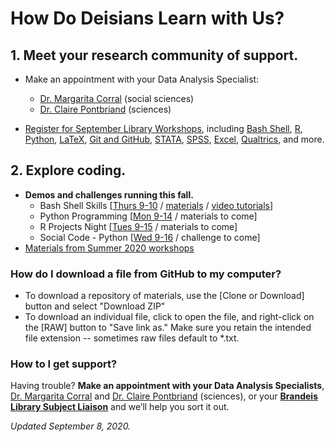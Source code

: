 # How Do Deisians Learn with Us?

## 1. Meet your research community of support.
- Make an appointment with your Data Analysis Specialist:
  - [Dr. Margarita Corral](http://calendar.library.brandeis.edu/appointment/8518) (social sciences)
  - [Dr. Claire Pontbriand](https://calendar.library.brandeis.edu/appointments/scidata) (sciences)

- [Register for September Library Workshops](https://calendar.library.brandeis.edu/calendar/workshops/), including [Bash Shell](https://calendar.library.brandeis.edu/event/6940568), [R](https://calendar.library.brandeis.edu/event/7099675), [Python](https://calendar.library.brandeis.edu/event/6940509), [LaTeX](https://calendar.library.brandeis.edu/event/6961762), [Git and GitHub](https://calendar.library.brandeis.edu/event/6961681), [STATA](https://calendar.library.brandeis.edu/event/6897169), [SPSS](https://calendar.library.brandeis.edu/event/6954821), [Excel](https://calendar.library.brandeis.edu/event/6955237), [Qualtrics](https://calendar.library.brandeis.edu/event/6897275), and more.

## 2. Explore coding.
- **Demos and challenges running this fall.**
  - Bash Shell Skills [[Thurs 9-10](https://calendar.library.brandeis.edu/event/6940568) / [materials](https://github.com/DeisData/bash-shell-skills/) / [video tutorials](https://www.youtube.com/playlist?list=PL1FKvuJFWIghz5GgBIji7YDuTovUE32o7)]
  - Python Programming [[Mon 9-14](https://calendar.library.brandeis.edu/event/6940509) / materials to come]
  - R Projects Night [[Tues 9-15](https://calendar.library.brandeis.edu/event/7099675) / materials to come]
  - Social Code - Python [[Wed 9-16](https://calendar.library.brandeis.edu/event/6940456) / challenge to come]
- [Materials from Summer 2020 workshops](summer2020.html)


### How do I download a file from GitHub to my computer?
- To download a repository of materials, use the [Clone or Download] button and select "Download ZIP"
- To download an individual file, click to open the file, and right-click on the [RAW] button to "Save link as."  Make sure you retain the intended file extension -- sometimes raw files default to *.txt.

### How to I get support?
Having trouble? **Make an appointment with your Data Analysis Specialists**, [Dr. Margarita Corral](http://calendar.library.brandeis.edu/appointment/8518) and [Dr. Claire Pontbriand](https://calendar.library.brandeis.edu/appointments/scidata) (sciences), or your [**Brandeis Library Subject Liaison**](https://www.brandeis.edu/library/research/help/liaison-subject.html) and we’ll help you sort it out.


*Updated September 8, 2020.*

